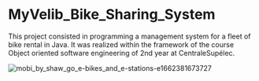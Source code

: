 # MyVelib_Bike_Sharing_System
This project consisted in programming a management system for a fleet of bike rental in Java. It was realized within the framework of the course Object oriented software engineering of 2nd year at CentraleSupélec.


![mobi_by_shaw_go_e-bikes_and_e-stations-e1662381673727](https://github.com/Abdennacer-Badaoui/MyVelib_Bike_Sharing_System/assets/106801897/23c208ef-1d5b-4f14-8593-046543483440)
